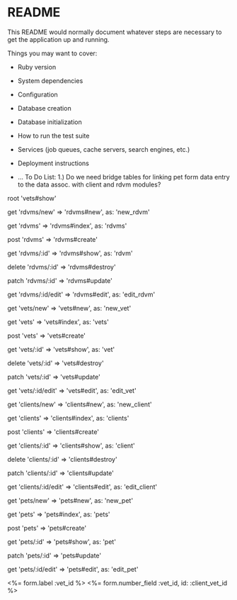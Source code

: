 # README

This README would normally document whatever steps are necessary to get the
application up and running.

Things you may want to cover:

* Ruby version

* System dependencies

* Configuration

* Database creation

* Database initialization

* How to run the test suite

* Services (job queues, cache servers, search engines, etc.)

* Deployment instructions

* ...
To Do List:
1.) Do we need bridge tables for linking pet form data entry to the data assoc. with client and rdvm modules?

root 'vets#show'

  get     'rdvms/new' =>          'rdvms#new', as: 'new_rdvm'

  get     'rdvms' =>              'rdvms#index', as: 'rdvms'

  post    'rdvms' =>              'rdvms#create'

  get     'rdvms/:id' =>          'rdvms#show', as: 'rdvm'

  delete  'rdvms/:id' =>          'rdvms#destroy'

  patch   'rdvms/:id' =>          'rdvms#update'

  get     'rdvms/:id/edit' =>     'rdvms#edit', as: 'edit_rdvm'


  get     'vets/new' =>          'vets#new', as: 'new_vet'

  get     'vets' =>              'vets#index', as: 'vets'

  post    'vets' =>              'vets#create'

  get     'vets/:id' =>          'vets#show', as: 'vet'

  delete  'vets/:id' =>          'vets#destroy'

  patch   'vets/:id' =>          'vets#update'

  get     'vets/:id/edit' =>     'vets#edit', as: 'edit_vet'


  get     'clients/new' =>          'clients#new', as: 'new_client'

  get     'clients' =>              'clients#index', as: 'clients'

  post    'clients' =>              'clients#create'

  get     'clients/:id' =>          'clients#show', as: 'client'

  delete  'clients/:id' =>          'clients#destroy'

  patch   'clients/:id' =>          'clients#update'

  get     'clients/:id/edit' =>     'clients#edit', as: 'edit_client'


  get     'pets/new' =>          'pets#new', as: 'new_pet'

  get     'pets' =>              'pets#index', as: 'pets'

  post    'pets' =>              'pets#create'

  get     'pets/:id' =>          'pets#show', as: 'pet'

  patch   'pets/:id' =>          'pets#update'

  get     'pets/:id/edit' =>     'pets#edit', as: 'edit_pet'

  <div class="field">
    <%= form.label :vet_id %>
    <%= form.number_field :vet_id, id: :client_vet_id %>
  </div>
